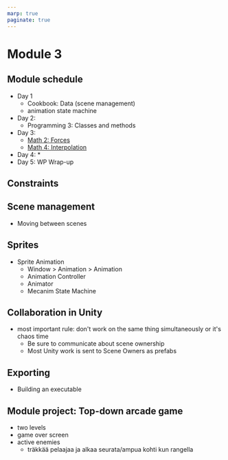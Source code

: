```yaml
---
marp: true
paginate: true
---
```

<!-- headingDivider: 3 -->
<!-- class: default -->
# Module 3

## Module schedule

* Day 1
  * Cookbook: Data (scene management)
  * animation state machine
* Day 2:
  * Programming 3: Classes and methods
* Day 3:
  * [Math 2: Forces](math/2-forces.md)
  * [Math 4: Interpolation](math/4-interpolation.md)
* Day 4:
  * 
* Day 5: WP Wrap-up








## Constraints
## Scene management

* Moving between scenes
## Sprites
* Sprite Animation
	* Window > Animation > Animation
	* Animation Controller
	* Animator
	* Mecanim State Machine


## Collaboration in Unity

* most important rule: don't work on the same thing simultaneously or it's chaos time
  * Be sure to communicate about scene ownership
  * Most Unity work is sent to Scene Owners as prefabs



## Exporting
* Building an executable


## Module project: Top-down arcade game
<!-- _backgroundColor: LightSkyBlue -->
* two levels
* game over screen
* active enemies
	* träkkää pelaajaa ja alkaa seurata/ampua kohti kun rangella